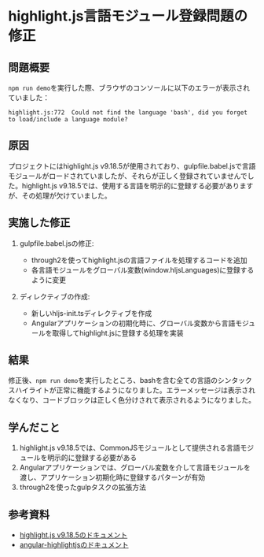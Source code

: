 # highlight.js言語モジュール登録問題の修正

## 問題概要

`npm run demo`を実行した際、ブラウザのコンソールに以下のエラーが表示されていました：

```
highlight.js:772  Could not find the language 'bash', did you forget to load/include a language module?
```

## 原因

プロジェクトにはhighlight.js v9.18.5が使用されており、gulpfile.babel.jsで言語モジュールがロードされていましたが、それらが正しく登録されていませんでした。highlight.js v9.18.5では、使用する言語を明示的に登録する必要がありますが、その処理が欠けていました。

## 実施した修正

1. gulpfile.babel.jsの修正:
   - through2を使ってhighlight.jsの言語ファイルを処理するコードを追加
   - 各言語モジュールをグローバル変数(window.hljsLanguages)に登録するように変更

2. ディレクティブの作成:
   - 新しいhljs-init.tsディレクティブを作成
   - Angularアプリケーションの初期化時に、グローバル変数から言語モジュールを取得してhighlight.jsに登録する処理を実装
   
## 結果

修正後、`npm run demo`を実行したところ、bashを含む全ての言語のシンタックスハイライトが正常に機能するようになりました。エラーメッセージは表示されなくなり、コードブロックは正しく色分けされて表示されるようになりました。

## 学んだこと

1. highlight.js v9.18.5では、CommonJSモジュールとして提供される言語モジュールを明示的に登録する必要がある
2. Angularアプリケーションでは、グローバル変数を介して言語モジュールを渡し、アプリケーション初期化時に登録するパターンが有効
3. through2を使ったgulpタスクの拡張方法

## 参考資料

- [highlight.js v9.18.5のドキュメント](https://github.com/highlightjs/highlight.js/blob/9.18.5/README.md)
- [angular-highlightjsのドキュメント](https://github.com/pc035860/angular-highlightjs)
